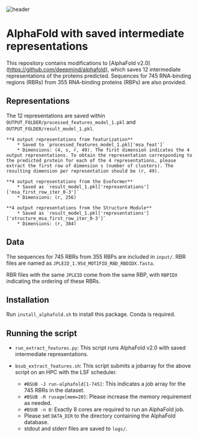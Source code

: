 ![header](imgs/header.jpg)

# AlphaFold with saved intermediate representations

This repository contains modifications to [AlphaFold v2.0] (https://github.com/deepmind/alphafold), which saves 12 intermediate representations of the proteins predicted. Sequences for 745 RNA-binding regions (RBRs) from 355 RNA-binding proteins (RBPs) are also provided.

## Representations

The 12 representations are saved within `OUTPUT_FOLDER/processed_features_model_1.pkl` and `OUTPUT_FOLDER/result_model_1.pkl`.

    **4 output representations from featurization**
        * Saved to `processed_features_model_1.pkl['msa_feat']`
        * Dimensions: (4, s, r, 49). The first dimension indicates the 4 output representations. To obtain the representation corresponding to the predicted protein for each of the 4 representations, please extract the first row of dimension s (number of clusters). The resulting dimension per representation should be (r, 49).
  
    **4 output representations from the Evoformer**
        * Saved as `result_model_1.pkl['representations']['msa_first_row_iter_0-3']`
        * Dimensions: (r, 256)
  
    **4 output representations from the Structure Module** 
        * Saved as `result_model_1.pkl['representations']['structure_msa_first_row_iter_0-3']`
        * Dimensions: (r, 384)

## Data

The sequences for 745 RBRs from 355 RBPs are included in `input/`. RBR files are named as `JPLEID_1.95d_MOTIFID_RBD_RBDIDX.fasta`.

RBR files with the same `JPLEID` come from the same RBP, with `RBPIDX` indicating the ordering of these RBRs.

## Installation

Run `install_alphafold.sh` to install this package. Conda is required.

## Running the script

* `run_extract_features.py`: This script runs AlphaFold v2.0 with saved intermediate representations.

* `bsub_extract_features.sh`: This script submits a jobarray for the above script on an HPC with the LSF scheduler.
    * `#BSUB -J run-alphafold[1-745]`: This indicates a job array for the 745 RBRs in the dataset.
    * `#BSUB -R rusage[mem=20]`: Please increase the memory requirement as needed.
    * `#BSUB -n 8`: Exactly 8 cores are required to run an AlphaFold job.
    * Please set `DATA_DIR` to the directory containing the AlphaFold database.
    * stdout and stderr files are saved to `logs/`.
